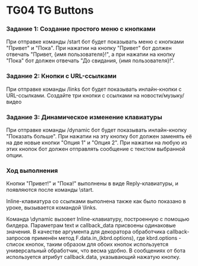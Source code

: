 # TG04 TG Buttons
### Задание 1: Создание простого меню с кнопками
При отправке команды /start бот будет показывать меню с кнопками "Привет" и "Пока". При нажатии на кнопку "Привет" бот должен отвечать "Привет, {имя пользователя}!", а при нажатии на кнопку "Пока" бот должен отвечать "До свидания, {имя пользователя}!".

### Задание 2: Кнопки с URL-ссылками
При отправке команды /links бот будет показывать инлайн-кнопки с URL-ссылками. Создайте три кнопки с ссылками на новости/музыку/видео

### Задание 3: Динамическое изменение клавиатуры
При отправке команды /dynamic бот будет показывать инлайн-кнопку "Показать больше". При нажатии на эту кнопку бот должен заменять её на две новые кнопки "Опция 1" и "Опция 2". При нажатии на любую из этих кнопок бот должен отправлять сообщение с текстом выбранной опции.

### Ход выполнения
Кнопки "Привет!" и "Пока!" выполнены в виде Reply-клавиатуры, и появляются после команды \start.

Inline-клавиатура со ссылками выполнена также как было показано в уроке, вызывается командой \links.

Команда \dynamic вызовет Inline-клавиатуру, построенную с помощью билдера. Параметрам text и callback_data присвоены одинаковые значения. В качестве аргумента для декоратора обработчика callback-запросов применён метод F.data.in_(kbrd.options), где kbrd.options - список кнопок, таким образом для обоих кнопок используется универсальный обработчик, что весма удобно. В сообщениях от бота используется атрибут callback.data, указывающий нажатую кнопку.